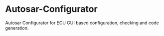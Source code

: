 # Autosar-Configurator
Autosar Configurator for ECU GUI based configuration, checking and code generation.
